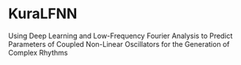 # KuraLFNN

Using Deep Learning and Low-Frequency Fourier Analysis to Predict Parameters of Coupled Non-Linear Oscillators for the Generation of Complex Rhythms
